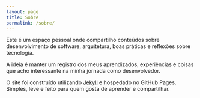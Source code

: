 ```yaml
---
layout: page
title: Sobre
permalink: /sobre/
---
```


Este é um espaço pessoal onde compartilho conteúdos sobre desenvolvimento de software, arquitetura, boas práticas e reflexões sobre tecnologia.

A ideia é manter um registro dos meus aprendizados, experiências e coisas que acho interessante na minha jornada como desenvolvedor.

O site foi construído utilizando [Jekyll](https://jekyllrb.com/) e hospedado no GitHub Pages. Simples, leve e feito para quem gosta de aprender e compartilhar.